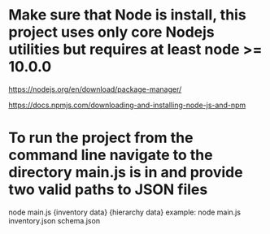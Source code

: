# Make sure that Node is install, this project uses only core Nodejs utilities but requires at least node >= 10.0.0
https://nodejs.org/en/download/package-manager/

https://docs.npmjs.com/downloading-and-installing-node-js-and-npm

# To run the project from the command line navigate to the directory main.js is in and provide two valid paths to JSON files 
node main.js {inventory data} {hierarchy data}
example: node main.js inventory.json schema.json
